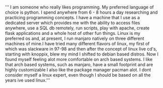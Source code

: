 ''' I am someone who really likes programming. My preferred language of choice
is python. I spend anywhere from 6 - 8 hours a day researching and practicing
programming concepts. I have a machine that I use as a dedicated server which
provides me with the ability to access files anywhere, use a SQL db remotely,
run scripts, play with apache, create flask applications and a whole host of
other fun things. Linux is my preferred os and, at present, I run manjaro
	natively on three different machines of mine.I have tried many different flavors
of linux, my first of which was slackware in 97-98 and then after the concept
of linux live cd's, starting with knoppix, blew my mind I shifted to debian
based distros. Now I found myself feeling alot more comfortable on arch based
systems. I like that arch based systems, such as manjaro, have a small footprint
and are highly customizable I also like the package manager pacman alot.
I dont consider myself a linux expert, even though I should be based on all the
years ive used linux.'''
